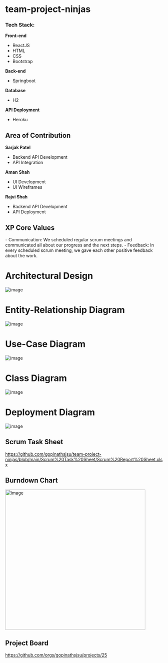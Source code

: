 # team-project-ninjas

<h3>Tech Stack:</h3>

<b>Front-end</b>
- ReactJS
- HTML
- CSS
- Bootstrap

<b>Back-end</b>
- Springboot

<b>Database</b>
- H2

<b>API Deployment</b>
- Heroku

<h2>Area of Contribution</h2>

<b>Sarjak Patel</b>
- Backend API Development
- API Integration

<b>Aman Shah</b>
- UI Development
- UI Wireframes

<b>Rajvi Shah</b>
- Backend API Development
- API Deployment

<h2>XP Core Values</h2>
- Communication: We scheduled regular scrum meetings and communicated all about our progress and the next steps.
- Feedback: In every scheduled scrum meeting, we gave each other positive feedback about the work.

<h1>Architectural Design</h1>

![image](https://user-images.githubusercontent.com/50801491/167760113-4fe59616-1584-4455-b3c6-8a7f34e44ab7.png)

<h1>Entity-Relationship Diagram</h1>

![image](https://user-images.githubusercontent.com/50801491/167760227-87960e34-aba4-478d-b9bd-6564a4d6c67e.png)

<h1>Use-Case Diagram</h1>

![image](https://user-images.githubusercontent.com/50801491/167760390-40433564-a673-4ab1-a819-f38416e0373a.png)

<h1>Class Diagram</h1>

![image](https://user-images.githubusercontent.com/50801491/167760438-7499c182-01ac-47f3-b6ef-22598a2f0c5c.png)

<h1>Deployment Diagram</h1>

![image](https://user-images.githubusercontent.com/50801491/167760488-619803a8-0970-42f5-aa60-b5cb5215b3d7.png)

<h2>Scrum Task Sheet</h2>

https://github.com/gopinathsjsu/team-project-ninjas/blob/main/Scrum%20Task%20Sheet/Scrum%20Report%20Sheet.xlsx

<h2>Burndown Chart</h2>

<img width="448" alt="image" src="https://user-images.githubusercontent.com/50801491/167760797-1d179554-4c69-4812-8dc1-1d14eec2bc30.png">

<h2>Project Board</h2>

https://github.com/orgs/gopinathsjsu/projects/25
